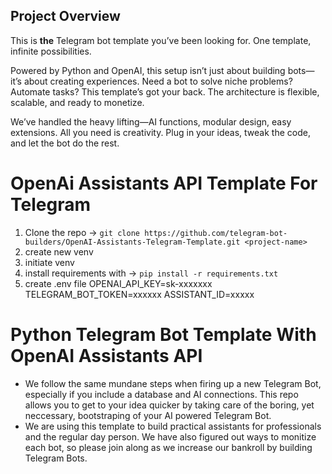 ## Project Overview

This is **the** Telegram bot template you’ve been looking for. One template, infinite possibilities. 

Powered by Python and OpenAI, this setup isn’t just about building bots—it’s about creating experiences. Need a bot to solve niche problems? Automate tasks? This template’s got your back. The architecture is flexible, scalable, and ready to monetize.

We’ve handled the heavy lifting—AI functions, modular design, easy extensions. All you need is creativity. Plug in your ideas, tweak the code, and let the bot do the rest.

# OpenAi Assistants API Template For Telegram

1. Clone the repo -> `git clone https://github.com/telegram-bot-builders/OpenAI-Assistants-Telegram-Template.git <project-name>`
2. create new venv
3. initiate venv
4. install requirements with -> `pip install -r requirements.txt`
5. create .env file
   OPENAI_API_KEY=sk-xxxxxxx
   TELEGRAM_BOT_TOKEN=xxxxxx
   ASSISTANT_ID=xxxxx

# Python Telegram Bot Template With OpenAI Assistants API
- We follow the same mundane steps when firing up a new Telegram Bot, especially if you include a database and AI connections. This repo allows you to get to your idea quicker by taking care of the boring, yet neccessary, bootstraping of your AI powered Telegram Bot.
- We are using this template to build practical assistants for professionals and the regular day person. We have also figured out ways to monitize each bot, so please join along as we increase our bankroll by building Telegram Bots.
 
